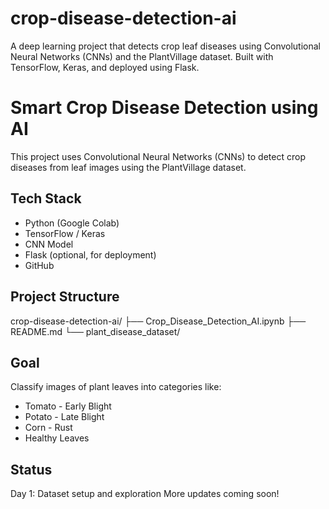 # crop-disease-detection-ai
A deep learning project that detects crop leaf diseases using Convolutional Neural Networks (CNNs) and the PlantVillage dataset. Built with TensorFlow, Keras, and deployed using Flask.

# Smart Crop Disease Detection using AI
This project uses Convolutional Neural Networks (CNNs) to detect crop diseases from leaf images using the PlantVillage dataset.

## Tech Stack
- Python (Google Colab)
- TensorFlow / Keras
- CNN Model
- Flask (optional, for deployment)
- GitHub

## Project Structure
crop-disease-detection-ai/
├── Crop_Disease_Detection_AI.ipynb
├── README.md
└── plant_disease_dataset/

## Goal
Classify images of plant leaves into categories like:
- Tomato - Early Blight
- Potato - Late Blight
- Corn - Rust
- Healthy Leaves

## Status
Day 1: Dataset setup and exploration
More updates coming soon!
